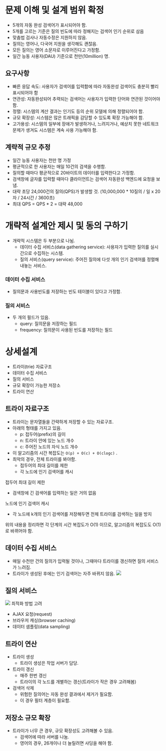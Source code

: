# 문제 이해 및 설계 범위 확정
- 5개의 자동 완성 검색어가 표시되어야 함.
- 5개를 고르는 기준은 질의 빈도에 따라 정해지는 검색어 인기 순위로 삼음
- 맞춤법 검사나 자동수정은 지원하지 않음.
- 질의는 영어나, 다국어 지원을 생각해도 괜찮음.
- 모든 질의는 영어 소문자로 이루어진다고 가정함.
- 일간 능동 사용자(DAU) 기준으로 천만(10million) 명.

## 요구사항
- 빠른 응답 속도: 사용자가 검색어를 입력함에 따라 자동완성 검색어도 충분히 빨리 표시되어야 함
- 연관성: 자동완성되어 추력되는 검색어는 사용자가 입력한 단어와 연관된 것이어야 함.
- 정렬: 시스템의 계산 결과는 인기도 등의 순위 모델에 의해 정렬되어야 함.
- 규모 확장성: 시스템은 많은 트래픽을 감당할 수 있도록 확장 가능해야 함.
- 고가용성: 시스템의 일부에 장애가 발생하거나, 느려지거나, 예상치 못한 네트워크 문제가 생겨도 시스템은 계속 사용 가능해야 함.

## 계략적 규모 추정
- 일간 능동 사용자는 천만 명 가정
- 평균적으로 한 사용자는 매일 10건의 검색을 수행함.
- 질의할 때마다 평균적으로 20바이트의 데이터를 입력한다고 가정함.
- 검색창에 글자를 입력할 때마다 클라이언트는 검색어 자동완성 백엔드에 요청을 보냄.
- 대략 초당 24,000건의 질의(QPS)가 발생할 것. (10,000,000 * 10질의 / 일 x 20자 / 24시간 / 3600초)
- 최대 QPS = QPS * 2 = 대략 48,000

# 개략적 설계안 제시 및 동의 구하기
- 개략적 시스템은 두 부분으로 나뉨.
    - 데이터 수집 서비스(data gathering service): 사용자가 입력한 질의를 실시간으로 수집하는 시스템.
    - 질의 서비스(query service): 주어진 질의에 다섯 개의 인기 검색어를 정렬해 내놓는 서비스.
### 데이터 수집 서비스
- 질의문과 사용빈도를 저장하는 빈도 테이블이 있다고 가정함.
### 질의 서비스
- 두 개의 필드가 있음.
    - query: 질의문을 저장하는 필드
    - frequency: 질의문이 사용된 빈도를 저장하는 필드

# 상세설계
- 트라이(trie) 자료구조
- 데이터 수집 서비스
- 질의 서비스
- 규모 확장이 가능한 저장소
- 트라이 연산

## 트라이 자료구조
- 트라이는 문자열들을 간략하게 저장할 수 있는 자료구조.
- 아래의 형태를 가지고 있음.
    - p: 접두어(prefix)의 길이
    - n: 트라이 안에 있는 노드 개수
    - c: 주어진 노드의 자식 노드 개수
- 이 알고리즘의 시간 복잡도는 `O(p) + O(c) + O(clogc)` .
- 최악의 경우, 전체 트라이를 봐야함.
    - 접두어의 최대 길이를 제한
    - 각 노드에 인기 검색어를 캐시

접두어 최대 길이 제한
- 검색창에 긴 검색어를 입력하는 일은 거의 없음

노드에 인기 검색어 캐시
- 각 노드에 k개의 인기 검색어를 저장해두면 전체 트라이를 검색하는 일을 방지

위의 내용을 정리하면 각 단계의 시간 복잡도가 O(1) 이므로, 알고리즘의 복잡도도 O(1)로 바뀌어야 함.

## 데이터 수집 서비스
- 매일 수천만 건의 질의가 입력될 것이나, 그때마다 트라이를 갱신하면 질의 서비스가 느려짐.
- 트라이가 생성된 후에는 인기 검색어는 자주 바뀌지 않음.
![](https://user-images.githubusercontent.com/42582516/190929574-6364d78c-64dc-41a1-bc95-e72f859e9d6a.png)

## 질의 서비스
![](https://user-images.githubusercontent.com/42582516/190929714-62582dec-5dda-4329-8b85-3bd8ea2cf39c.png)
최적화 방법 고려
- AJAX 요청(request)
- 브라우저 캐싱(browser caching)
- 데이터 샘플링(data sampling)

## 트라이 연산
- 트라이 생성
    - 트라이 생성은 작업 서버가 담당.
- 트라이 갱신
    - 매주 한번 갱신
    - 트라이의 각 노드를 개별하는 갱신(트라이가 작은 경우 고려해봄)
- 검색어 삭제
    - 위험한 질의어는 자동 완성 결과에서 제거가 필요함.
    - 이 경우 필터 계층이 필요함.

## 저장소 규모 확장
- 트라이가 너무 큰 경우, 규모 확장성도 고려해볼 수 있음.
    - 검색어에 따라 서버를 나눔.
    - 영어의 경우, 26개이나 더 늘릴려면 샤딩을 해야 함.
